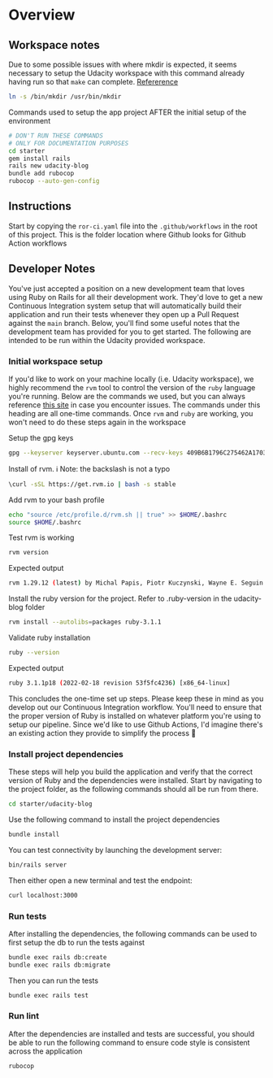 # Overview

## Workspace notes

Due to some possible issues with where mkdir is expected, it seems necessary to setup the Udacity workspace with this command already having run so that `make` can complete. [Refererence](https://stackoverflow.com/questions/61899655/installing-tiny-tds-gem-on-ubuntu-20-04-fails/62169578#62169578)

```bash
ln -s /bin/mkdir /usr/bin/mkdir
```

Commands used to setup the app project AFTER the initial setup of the environment

```bash
# DON'T RUN THESE COMMANDS
# ONLY FOR DOCUMENTATION PURPOSES
cd starter
gem install rails
rails new udacity-blog
bundle add rubocop
rubocop --auto-gen-config
```

## Instructions

Start by copying the `ror-ci.yaml` file into the `.github/workflows` in the root of this project. This is the folder location where Github looks for Github Action workflows

## Developer Notes

You've just accepted a position on a new development team that loves using Ruby on Rails for all their development work. They'd love to get a new Continuous Integration system setup that will automatically build their application and run their tests whenever they open up a Pull Request against the `main` branch. Below, you'll find some useful notes that the development team has provided for you to get started. The following are intended to be run within the Udacity provided workspace.

### Initial workspace setup

If you'd like to work on your machine locally (i.e. Udacity workspace), we highly recommend the `rvm` tool to control the version of the `ruby` language you're running. Below are the commands we used, but you can always reference [this site](https://rvm.io/rvm/install) in case you encounter issues. The commands under this heading are all one-time commands. Once `rvm` and `ruby` are working, you won't need to do these steps again in the workspace

Setup the gpg keys

```bash
gpg --keyserver keyserver.ubuntu.com --recv-keys 409B6B1796C275462A1703113804BB82D39DC0E3 7D2BAF1CF37B13E2069D6956105BD0E739499BDB
```

Install of rvm. ℹ️ Note: the backslash is not a typo

```bash
\curl -sSL https://get.rvm.io | bash -s stable
```

Add rvm to your bash profile

```bash
echo "source /etc/profile.d/rvm.sh || true" >> $HOME/.bashrc
source $HOME/.bashrc
```

Test rvm is working

```bash
rvm version
```

Expected output

```bash
rvm 1.29.12 (latest) by Michal Papis, Piotr Kuczynski, Wayne E. Seguin [https://rvm.io]
```

Install the ruby version for the project. Refer to .ruby-version in the udacity-blog folder

```bash
rvm install --autolibs=packages ruby-3.1.1
```

Validate ruby installation

```bash
ruby --version
```

Expected output

```bash
ruby 3.1.1p18 (2022-02-18 revision 53f5fc4236) [x86_64-linux]
```

This concludes the one-time set up steps. Please keep these in mind as you develop out our Continuous Integration workflow. You'll need to ensure that the proper version of Ruby is installed on whatever platform you're using to setup our pipeline. Since we'd like to use Github Actions, I'd imagine there's an existing action they provide to simplify the process 🤔

### Install project dependencies

These steps will help you build the application and verify that the correct version of Ruby and the dependencies were installed.
Start by navigating to the project folder, as the following commands should all be run from there.

```bash
cd starter/udacity-blog
```

Use the following command to install the project dependencies

```bash
bundle install
```

You can test connectivity by launching the development server:

```bash
bin/rails server
```

Then either open a new terminal and test the endpoint:

```bash
curl localhost:3000
```

### Run tests

After installing the dependencies, the following commands can be used to first setup the db to run the tests against

```bash
bundle exec rails db:create
bundle exec rails db:migrate
```

Then you can run the tests

```bash
bundle exec rails test
```

### Run lint

After the dependencies are installed and tests are successful, you should be able to run the following command to ensure code style is consistent across the application

```bash
rubocop
```
